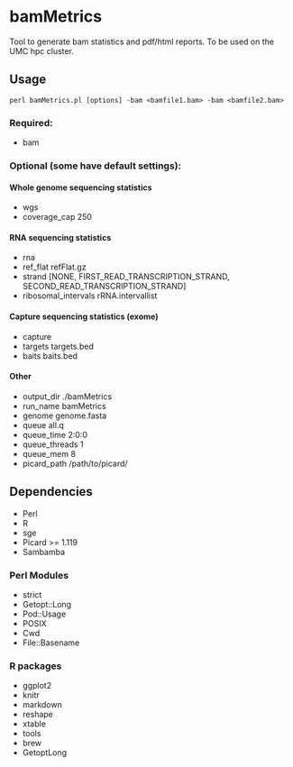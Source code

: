 # bamMetrics
Tool to generate bam statistics and pdf/html reports. To be used on the UMC hpc cluster.

## Usage
`perl bamMetrics.pl [options] -bam <bamfile1.bam> -bam <bamfile2.bam>`

### Required:
- bam

### Optional (some have default settings):

#### Whole genome sequencing statistics
- wgs
- coverage_cap 250

#### RNA sequencing statistics
- rna
- ref_flat refFlat.gz
- strand [NONE, FIRST_READ_TRANSCRIPTION_STRAND, SECOND_READ_TRANSCRIPTION_STRAND]
- ribosomal_intervals rRNA.intervallist

#### Capture sequencing statistics (exome)
- capture
- targets targets.bed
- baits baits.bed

#### Other
- output_dir ./bamMetrics
- run_name bamMetrics
- genome genome.fasta
- queue all.q
- queue_time    2:0:0
- queue_threads 1
- queue_mem 8
- picard_path /path/to/picard/

## Dependencies
- Perl
- R
- sge
- Picard >= 1.119
- Sambamba

### Perl Modules
- strict
- Getopt::Long
- Pod::Usage
- POSIX
- Cwd
- File::Basename

### R packages
- ggplot2
- knitr
- markdown
- reshape
- xtable
- tools
- brew
- GetoptLong
